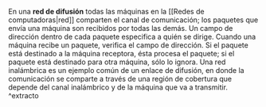 En una **red de difusión** todas las máquinas en la [[Redes de computadoras|red]] comparten el canal de comunicación; los paquetes que envía una máquina son recibidos por todas las demás. Un campo de dirección dentro de cada paquete especifica a quién se dirige. Cuando una máquina recibe un paquete, verifica el campo de dirección. Si el paquete está destinado a la máquina receptora, ésta procesa el paquete; si el paquete está destinado para otra máquina, sólo lo ignora. Una red inalámbrica es un ejemplo común de un enlace de difusión, en donde la comunicación se comparte a través de una región de cobertura que depende del canal inalámbrico y de la máquina que va a transmitir. ^extracto